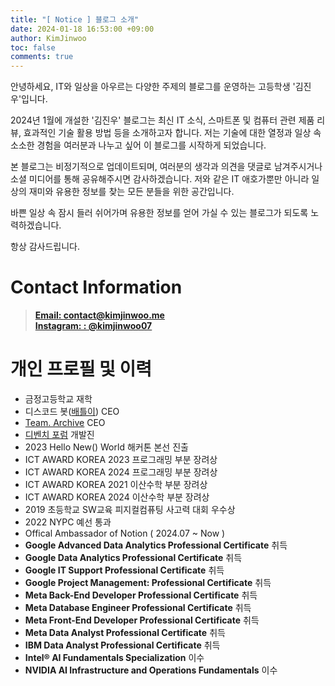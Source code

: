 ```yaml
---
title: "[ Notice ] 블로그 소개"
date: 2024-01-18 16:53:00 +09:00
author: KimJinwoo
toc: false
comments: true
---
```


안녕하세요, IT와 일상을 아우르는 다양한 주제의 블로그를 운영하는 고등학생 '김진우'입니다.

2024년 1월에 개설한 '김진우' 블로그는 최신 IT 소식, 스마트폰 및 컴퓨터 관련 제품 리뷰, 효과적인 기술 활용 방법 등을 소개하고자 합니다. 저는 기술에 대한 열정과 일상 속 소소한 경험을 여러분과 나누고 싶어 이 블로그를 시작하게 되었습니다.

본 블로그는 비정기적으로 업데이트되며, 여러분의 생각과 의견을 댓글로 남겨주시거나 소셜 미디어를 통해 공유해주시면 감사하겠습니다. 저와 같은 IT 애호가뿐만 아니라 일상의 재미와 유용한 정보를 찾는 모든 분들을 위한 공간입니다.

바쁜 일상 속 잠시 들러 쉬어가며 유용한 정보를 얻어 가실 수 있는 블로그가 되도록 노력하겠습니다.

항상 감사드립니다.

# Contact Information

> [**Email: contact@kimjinwoo.me**](mailto:contact@kimjinwoo.me) <br> [**Instagram: : @kimjinwoo07**](https://instagram.com/kimjinwoo07) <br>

# 개인 프로필 및 이력

- 금정고등학교 재학
- 디스코드 봇([배틀이](https://battlebot.kr)) CEO
- [Team. Archive](https://discord.gg/WtGq7D7BZm) CEO
- [디벤치 포럼](https://devbench.kr/) 개발진
- 2023 Hello New() World 해커톤 본선 진출
- ICT AWARD KOREA 2023 프로그래밍 부분 장려상
- ICT AWARD KOREA 2024 프로그래밍 부분 장려상
- ICT AWARD KOREA 2021 이산수학 부분 장려상
- ICT AWARD KOREA 2024 이산수학 부분 장려상
- 2019 초등학교 SW교육 피지컬컴퓨팅 사고력 대회 우수상
- 2022 NYPC 예선 통과
- Offical Ambassador of Notion ( 2024.07 ~ Now )
- **Google Advanced Data Analytics Professional Certificate** 취득
- **Google Data Analytics Professional Certificate** 취득
- **Google IT Support Professional Certificate** 취득
- **Google Project Management: Professional Certificate** 취득
- **Meta Back-End Developer Professional Certificate** 취득
- **Meta Database Engineer Professional Certificate** 취득
- **Meta Front-End Developer Professional Certificate** 취득
- **Meta Data Analyst Professional Certificate** 취득
- **IBM Data Analyst Professional Certificate** 취득
- **Intel® AI Fundamentals Specialization** 이수
- **NVIDIA AI Infrastructure and Operations Fundamentals** 이수
